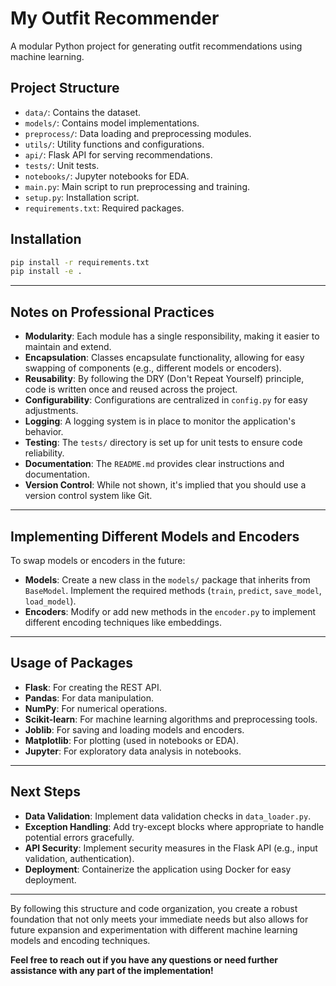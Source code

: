 # My Outfit Recommender

A modular Python project for generating outfit recommendations using machine learning.

## Project Structure

- `data/`: Contains the dataset.
- `models/`: Contains model implementations.
- `preprocess/`: Data loading and preprocessing modules.
- `utils/`: Utility functions and configurations.
- `api/`: Flask API for serving recommendations.
- `tests/`: Unit tests.
- `notebooks/`: Jupyter notebooks for EDA.
- `main.py`: Main script to run preprocessing and training.
- `setup.py`: Installation script.
- `requirements.txt`: Required packages.

## Installation

```bash
pip install -r requirements.txt
pip install -e .
```

---

## **Notes on Professional Practices**

- **Modularity**: Each module has a single responsibility, making it easier to maintain and extend.
- **Encapsulation**: Classes encapsulate functionality, allowing for easy swapping of components (e.g., different models or encoders).
- **Reusability**: By following the DRY (Don't Repeat Yourself) principle, code is written once and reused across the project.
- **Configurability**: Configurations are centralized in `config.py` for easy adjustments.
- **Logging**: A logging system is in place to monitor the application's behavior.
- **Testing**: The `tests/` directory is set up for unit tests to ensure code reliability.
- **Documentation**: The `README.md` provides clear instructions and documentation.
- **Version Control**: While not shown, it's implied that you should use a version control system like Git.

---

## **Implementing Different Models and Encoders**

To swap models or encoders in the future:

- **Models**: Create a new class in the `models/` package that inherits from `BaseModel`. Implement the required methods (`train`, `predict`, `save_model`, `load_model`).
- **Encoders**: Modify or add new methods in the `encoder.py` to implement different encoding techniques like embeddings.

---

## **Usage of Packages**

- **Flask**: For creating the REST API.
- **Pandas**: For data manipulation.
- **NumPy**: For numerical operations.
- **Scikit-learn**: For machine learning algorithms and preprocessing tools.
- **Joblib**: For saving and loading models and encoders.
- **Matplotlib**: For plotting (used in notebooks or EDA).
- **Jupyter**: For exploratory data analysis in notebooks.

---

## **Next Steps**

- **Data Validation**: Implement data validation checks in `data_loader.py`.
- **Exception Handling**: Add try-except blocks where appropriate to handle potential errors gracefully.
- **API Security**: Implement security measures in the Flask API (e.g., input validation, authentication).
- **Deployment**: Containerize the application using Docker for easy deployment.

---

By following this structure and code organization, you create a robust foundation that not only meets your immediate needs but also allows for future expansion and experimentation with different machine learning models and encoding techniques.

**Feel free to reach out if you have any questions or need further assistance with any part of the implementation!**
